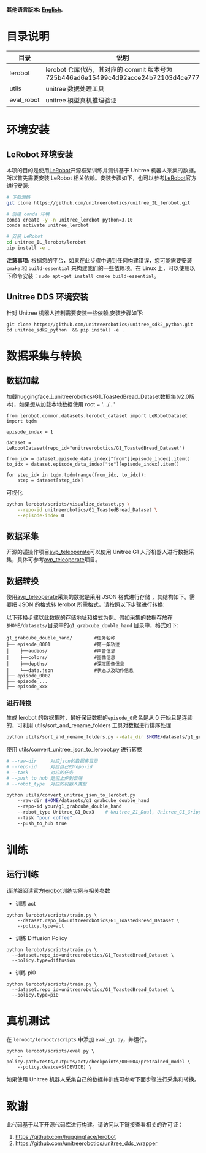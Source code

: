 **其他语言版本: [English](README.md).**

# 目录说明

| 目录          | 说明                                                                                                                |
| ------------- | ------------------------------------------------------------------------------------------------------------------- |
| lerobot       | lerobot 仓库代码，其对应的 commit 版本号为 725b446ad6e15499c4d92acce24b72103d4ce777 |
| utils         | unitree 数据处理工具     |
| eval_robot    | unitree 模型真机推理验证     |

# 环境安装

## LeRobot 环境安装

本项的目的是使用[LeRobot](https://github.com/huggingface/lerobot)开源框架训练并测试基于 Unitree 机器人采集的数据。所以首先需要安装 LeRobot 相关依赖。安装步骤如下，也可以参考[LeRobot](https://github.com/huggingface/lerobot)官方进行安装:


```bash
# 下载源码
git clone https://github.com/unitreerobotics/unitree_IL_lerobot.git

# 创建 conda 环境
conda create -y -n unitree_lerobot python=3.10
conda activate unitree_lerobot

# 安装 LeRobot
cd unitree_IL_lerobot/lerobot
pip install -e .
```

**注意事项:** 根据您的平台，如果在此步骤中遇到任何构建错误，您可能需要安装 `cmake` 和 `build-essential` 来构建我们的一些依赖项。在 Linux 上，可以使用以下命令安装：`sudo apt-get install cmake build-essential`。
## Unitree DDS 环境安装
针对 Unitree 机器人控制需要安装一些依赖,安装步骤如下:
```
git clone https://github.com/unitreerobotics/unitree_sdk2_python.git
cd unitree_sdk2_python  && pip install -e .
```

# 数据采集与转换

## 数据加载
加载huggingface上unitreerobotics/G1_ToastedBread_Dataset数据集(v2.0版本)，如果想从加载本地数据使用 root = '.../...' 
```
from lerobot.common.datasets.lerobot_dataset import LeRobotDataset
import tqdm

episode_index = 1

dataset = LeRobotDataset(repo_id="unitreerobotics/G1_ToastedBread_Dataset")

from_idx = dataset.episode_data_index["from"][episode_index].item()
to_idx = dataset.episode_data_index["to"][episode_index].item()

for step_idx in tqdm.tqdm(range(from_idx, to_idx)):
    step = dataset[step_idx]
```
可视化 
```bash
python lerobot/scripts/visualize_dataset.py \
    --repo-id unitreerobotics/G1_ToastedBread_Dataset \
    --episode-index 0
```

## 数据采集

开源的遥操作项目[avp_teleoperate](https://github.com/unitreerobotics/avp_teleoperate)可以使用 Unitree G1 人形机器人进行数据采集，具体可参考[avp_teleoperate](https://github.com/unitreerobotics/avp_teleoperate)项目。

## 数据转换

使用[avp_teleoperate](https://github.com/unitreerobotics/avp_teleoperate)采集的数据是采用 JSON 格式进行存储 ，其结构如下。需要把 JSON 的格式转 lerobot 所需格式，请按照以下步骤进行转换:

以下转换步骤以此数据的存储地址和格式为例。假如采集的数据存放在`$HOME/datasets/`目录中的`g1_grabcube_double_hand` 目录中，格式如下:

    g1_grabcube_double_hand/        #任务名称
    ├── episode_0001                #第一条轨迹
    │    ├──audios/                 #声音信息
    │    ├──colors/                 #图像信息
    │    ├──depths/                 #深度图像信息
    │    └──data.json               #状态以及动作信息
    ├── episode_0002
    ├── episode_...
    ├── episode_xxx


### 进行转换
生成 lerobot 的数据集时，最好保证数据的`episode_0`命名是从 0 开始且是连续的，可利用 utils/sort_and_rename_folders 工具对数据进行排序处理
```bash
python utils/sort_and_rename_folders.py --data_dir $HOME/datasets/g1_grabcube_double_hand
```


使用 utils/convert_unitree_json_to_lerobot.py 进行转换

```bash
# --raw-dir     对应json的数据集目录
# --repo-id     对应自己的repo-id 
# --task        对应的任务 
# --push_to_hub 是否上传到云端 
# --robot_type  对应的机器人类型 

python utils/convert_unitree_json_to_lerobot.py 
    --raw-dir $HOME/datasets/g1_grabcube_double_hand    
    --repo-id your/g1_grabcube_double_hand 
    --robot_type Unitree_G1_Dex3    # Unitree_Z1_Dual, Unitree_G1_Gripper, Unitree_G1_Dex3
    --task "pour coffee"
    --push_to_hub true
```


# 训练

## 运行训练

[请详细阅读官方lerobot训练实例与相关参数](https://github.com/huggingface/lerobot/blob/main/examples/4_train_policy_with_script.md)


- 训练 act
```
python lerobot/scripts/train.py \
    --dataset.repo_id=unitreerobotics/G1_ToastedBread_Dataset \
    --policy.type=act 
```

- 训练 Diffusion Policy
```
python lerobot/scripts/train.py \
  --dataset.repo_id=unitreerobotics/G1_ToastedBread_Dataset \
  --policy.type=diffusion
```
- 训练 pi0
```
python lerobot/scripts/train.py \
  --dataset.repo_id=unitreerobotics/G1_ToastedBread_Dataset \
  --policy.type=pi0
```

# 真机测试

在 `lerobot/lerobot/scripts` 中添加 `eval_g1.py`，并运行。

```
python lerobot/scripts/eval.py \
    --policy.path=tests/outputs/act/checkpoints/000004/pretrained_model \
    --policy.device=$(DEVICE) \
```

如果使用 Unitree 机器人采集自己的数据并训练可参考下面步骤进行采集和转换。


# 致谢

此代码基于以下开源代码库进行构建。请访问以下链接查看相关的许可证：

1. https://github.com/huggingface/lerobot
2. https://github.com/unitreerobotics/unitree_dds_wrapper
